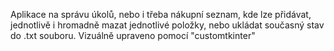 Aplikace na správu úkolů, nebo i třeba nákupní seznam, kde lze přidávat, jednotlivě i hromadně mazat jednotlivé položky, nebo ukládat současný stav do .txt souboru. 
Vizuálně upraveno pomocí "customtkinter"

